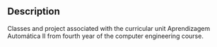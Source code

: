 ## Description

Classes and project associated with the curricular unit Aprendizagem Automática II from fourth year of the computer engineering course.
